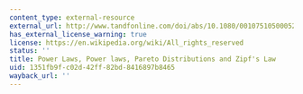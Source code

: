 ```yaml
---
content_type: external-resource
external_url: http://www.tandfonline.com/doi/abs/10.1080/00107510500052444
has_external_license_warning: true
license: https://en.wikipedia.org/wiki/All_rights_reserved
status: ''
title: Power Laws, Power laws, Pareto Distributions and Zipf's Law
uid: 1351fb9f-c02d-42ff-82bd-8416897b8465
wayback_url: ''
---
```

